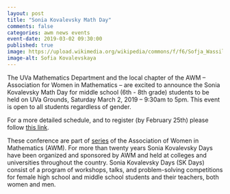 ```yaml
---
layout: post
title: "Sonia Kovalevsky Math Day"
comments: false
categories: awm news events
event-date: 2019-03-02 09:30:00
published: true
image: https://upload.wikimedia.org/wikipedia/commons/f/f6/Sofja_Wassiljewna_Kowalewskaja_1.jpg
image-alt: Sofia Kovalevskaya
---
```


The UVa Mathematics Department and the local chapter of the AWM – Association for Women in Mathematics – are excited to announce the Sonia Kovalevsky Math Day for middle school (6th - 8th grade) students 
to be held on
UVa Grounds, Saturday March 2, 2019 – 9:30am to 5pm. 
This event is open to all students regardless of gender.

For a more detailed schedule, and to register (by February 25th) please follow [this link](http://www.people.virginia.edu/~sm4cw/Sonia_Day.html).

<!--more-->

These conference are part of <a title="https://sites.google.com/site/awmmath/programs/kovalevsky-days" href="https://sites.google.com/site/awmmath/programs/kovalevsky-days">series</a> of the Association of Women in Mathematics (AWM). For more than twenty years Sonia Kovalevsky Days have been organized and sponsored by AWM and held at colleges and universities throughout the country. Sonia Kovalevsky Days (SK Days) consist of a program of workshops, talks, and problem-solving competitions for female high school and middle school students and their teachers, both women and men.

<!-- <img alt="Sofia Kovalevskaya" src="https://upload.wikimedia.org/wikipedia/commons/thumb/8/82/Stamp_of_USSR_1635g.jpg/337px-Stamp_of_USSR_1635g.jpg"> -->
